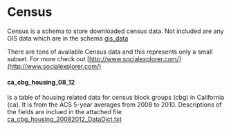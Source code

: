 # Census
Census is a schema to store downloaded census data. Not included are any GIS data which are in the schema [gis_data](../gis_data)

There are tons of available Census data and this represents only a small subset. For more check out [http://www.socialexplorer.com/](http://www.socialexplorer.com/)

#### ca_cbg_housing_08_12
Is a table of housing related data for census block groups (cbg) in California (ca).  It is from the ACS 5-year averages from 2008 to 2010. Descriptions of the fields are inclued in the attached file [ca_cbg_housing_20082012_DataDict.txt]( ca_cbg_housing_20082012_DataDict.txt)
